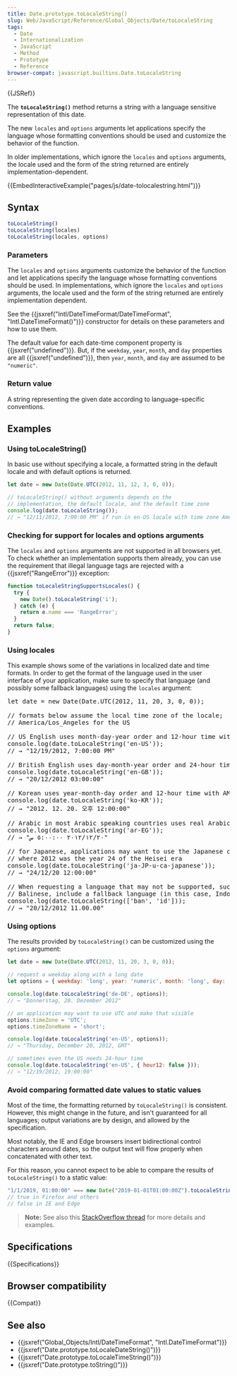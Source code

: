 ```yaml
---
title: Date.prototype.toLocaleString()
slug: Web/JavaScript/Reference/Global_Objects/Date/toLocaleString
tags:
  - Date
  - Internationalization
  - JavaScript
  - Method
  - Prototype
  - Reference
browser-compat: javascript.builtins.Date.toLocaleString
---
```

{{JSRef}}

The **`toLocaleString()`** method returns a string with a language sensitive
representation of this date.

The new `locales` and `options` arguments let applications specify the language
whose formatting conventions should be used and customize the behavior of the
function.

In older implementations, which ignore the `locales` and `options` arguments,
the locale used and the form of the string returned are entirely
implementation-dependent.

{{EmbedInteractiveExample("pages/js/date-tolocalestring.html")}}

## Syntax

```js
toLocaleString()
toLocaleString(locales)
toLocaleString(locales, options)
```

### Parameters

The `locales` and `options` arguments customize the behavior of the function and
let applications specify the language whose formatting conventions should be
used. In implementations, which ignore the `locales` and `options` arguments,
the locale used and the form of the string returned are entirely implementation
dependent.

See the
{{jsxref("Intl/DateTimeFormat/DateTimeFormat", "Intl.DateTimeFormat()")}}
constructor for details on these parameters and how to use them.

The default value for each date-time component property is
{{jsxref("undefined")}}. But, if the `weekday`, `year`, `month`, and
`day` properties are all {{jsxref("undefined")}}, then `year`, `month`,
and `day` are assumed to be `"numeric"`.

### Return value

A string representing the given date according to language-specific conventions.

## Examples

### Using toLocaleString()

In basic use without specifying a locale, a formatted string in the default
locale and with default options is returned.

```js
let date = new Date(Date.UTC(2012, 11, 12, 3, 0, 0));

// toLocaleString() without arguments depends on the
// implementation, the default locale, and the default time zone
console.log(date.toLocaleString());
// → "12/11/2012, 7:00:00 PM" if run in en-US locale with time zone America/Los_Angeles
```

### Checking for support for locales and options arguments

The `locales` and `options` arguments are not supported in all browsers yet. To
check whether an implementation supports them already, you can use the
requirement that illegal language tags are rejected with a
{{jsxref("RangeError")}} exception:

```js
function toLocaleStringSupportsLocales() {
  try {
    new Date().toLocaleString('i');
  } catch (e) {
    return e.name === 'RangeError';
  }
  return false;
}
```

### Using locales

This example shows some of the variations in localized date and time formats. In
order to get the format of the language used in the user interface of your
application, make sure to specify that language (and possibly some fallback
languages) using the `locales` argument:

<pre class="brush: js">let date = new Date(Date.UTC(2012, 11, 20, 3, 0, 0));

// formats below assume the local time zone of the locale;
// America/Los_Angeles for the US

// US English uses month-day-year order and 12-hour time with AM/PM
console.log(date.toLocaleString('en-US'));
// → "12/19/2012, 7:00:00 PM"

// British English uses day-month-year order and 24-hour time without AM/PM
console.log(date.toLocaleString('en-GB'));
// → "20/12/2012 03:00:00"

// Korean uses year-month-day order and 12-hour time with AM/PM
console.log(date.toLocaleString('ko-KR'));
// → "2012. 12. 20. 오후 12:00:00"

// Arabic in most Arabic speaking countries uses real Arabic digits
console.log(date.toLocaleString('ar-EG'));
// → "<span dir="rtl">٢٠‏/١٢‏/٢٠١٢ ٥:٠٠:٠٠ ص</span>"

// for Japanese, applications may want to use the Japanese calendar,
// where 2012 was the year 24 of the Heisei era
console.log(date.toLocaleString('ja-JP-u-ca-japanese'));
// → "24/12/20 12:00:00"

// When requesting a language that may not be supported, such as
// Balinese, include a fallback language (in this case, Indonesian)
console.log(date.toLocaleString(['ban', 'id']));
// → "20/12/2012 11.00.00"
</pre>

### Using options

The results provided by `toLocaleString()` can be customized using the `options`
argument:

```js
let date = new Date(Date.UTC(2012, 11, 20, 3, 0, 0));

// request a weekday along with a long date
let options = { weekday: 'long', year: 'numeric', month: 'long', day: 'numeric' };

console.log(date.toLocaleString('de-DE', options));
// → "Donnerstag, 20. Dezember 2012"

// an application may want to use UTC and make that visible
options.timeZone = 'UTC';
options.timeZoneName = 'short';

console.log(date.toLocaleString('en-US', options));
// → "Thursday, December 20, 2012, GMT"

// sometimes even the US needs 24-hour time
console.log(date.toLocaleString('en-US', { hour12: false }));
// → "12/19/2012, 19:00:00"
```

### Avoid comparing formatted date values to static values

Most of the time, the formatting returned by `toLocaleString()` is consistent.
However, this might change in the future, and isn't guaranteed for all
languages; output variations are by design, and allowed by the specification.

Most notably, the IE and Edge browsers insert bidirectional control characters
around dates, so the output text will flow properly when concatenated with other
text.

For this reason, you cannot expect to be able to compare the results of
`toLocaleString()` to a static value:

```js example-bad
"1/1/2019, 01:00:00" === new Date("2019-01-01T01:00:00Z").toLocaleString("en-US");
// true in Firefox and others
// false in IE and Edge
```

> **Note:** See also this
> [StackOverflow thread](https://stackoverflow.com/questions/25574963/ies-tolocalestring-has-strange-characters-in-results)
> for more details and examples.

## Specifications

{{Specifications}}

## Browser compatibility

{{Compat}}

## See also

- {{jsxref("Global_Objects/Intl/DateTimeFormat", "Intl.DateTimeFormat")}}
- {{jsxref("Date.prototype.toLocaleDateString()")}}
- {{jsxref("Date.prototype.toLocaleTimeString()")}}
- {{jsxref("Date.prototype.toString()")}}
